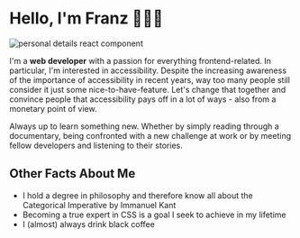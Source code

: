 
# Hello, I'm Franz 👨🏼‍💻

![personal details react component](https://user-images.githubusercontent.com/78586991/228518310-828f984f-7be4-46f5-b76a-19fa25adb80e.svg)

I'm a **web developer** with a passion for everything frontend-related. In particular, I'm interested in accessibility. Despite the increasing awareness of the importance of accessibility in recent years, way too many people still consider it just some nice-to-have-feature. Let's change that together and convince people that accessibility pays off in a lot of ways - also from a monetary point of view.

Always up to learn something new. Whether by simply reading through a documentary, being confronted with a new challenge at work or by meeting fellow developers and listening to their stories.

## Other Facts About Me

- I hold a degree in philosophy and therefore know all about the Categorical Imperative by Immanuel Kant
- Becoming a true expert in CSS is a goal I seek to achieve in my lifetime
- I (almost) always drink black coffee
